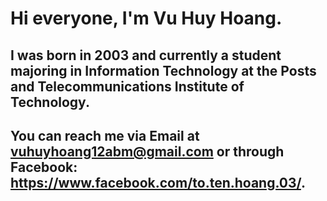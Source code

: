 # Hi everyone, I'm Vu Huy Hoang.

## I was born in 2003 and currently a student majoring in Information Technology at the Posts and Telecommunications Institute of Technology.

## You can reach me via Email at vuhuyhoang12abm@gmail.com or through Facebook: https://www.facebook.com/to.ten.hoang.03/.
